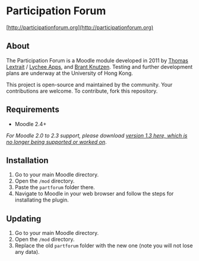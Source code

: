 # Participation Forum

[http://participationforum.org](http://participationforum.org)

## About

The Participation Forum is a Moodle module developed in 2011 by [Thomas Lextrait](http://tlextrait.com) / [Lychee Apps](http://lycheeapps.com), and [Brant Knutzen](http://brant.knutzen.se/).
Testing and further development plans are underway at the University of Hong Kong.

This project is open-source and maintained by the community. Your contributions are welcome. To contribute, fork this repository.

## Requirements

* Moodle 2.4+

*For Moodle 2.0 to 2.3 support, please download [version 1.3 here, which is no longer being supported or worked on](http://pf.bushgrapher.org/downloads/PartForum_1.3.0.zip)*.

## Installation

1. Go to your main Moodle directory.
2. Open the `/mod` directory.
3. Paste the `partforum` folder there.
4. Navigate to Moodle in your web browser and follow the steps for installating the plugin.

## Updating

1. Go to your main Moodle directory.
2. Open the `/mod` directory.
3. Replace the old `partforum` folder with the new one (note you will not lose any data).

